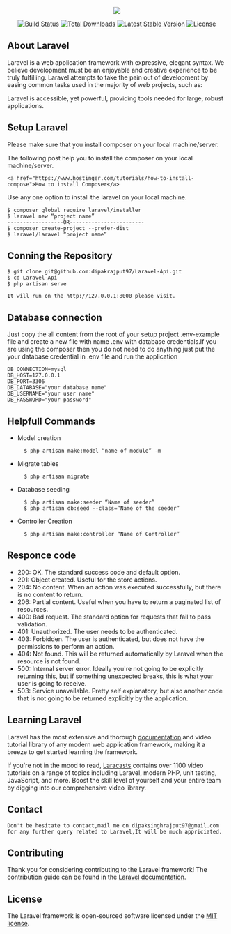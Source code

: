 <p align="center"><img src="https://laravel.com/assets/img/components/logo-laravel.svg"></p>

<p align="center">
<a href="https://travis-ci.org/laravel/framework"><img src="https://travis-ci.org/laravel/framework.svg" alt="Build Status"></a>
<a href="https://packagist.org/packages/laravel/framework"><img src="https://poser.pugx.org/laravel/framework/d/total.svg" alt="Total Downloads"></a>
<a href="https://packagist.org/packages/laravel/framework"><img src="https://poser.pugx.org/laravel/framework/v/stable.svg" alt="Latest Stable Version"></a>
<a href="https://packagist.org/packages/laravel/framework"><img src="https://poser.pugx.org/laravel/framework/license.svg" alt="License"></a>
</p>

## About Laravel

Laravel is a web application framework with expressive, elegant syntax. We believe development must be an enjoyable and creative experience to be truly fulfilling. Laravel attempts to take the pain out of development by easing common tasks used in the majority of web projects, such as:

Laravel is accessible, yet powerful, providing tools needed for large, robust applications.

## Setup Laravel

 Please make sure that you install composer on your local machine/server.
 
 The following post help you to install the composer on your local machine/server. 
 
 	<a href="https://www.hostinger.com/tutorials/how-to-install-compose">How to install Composer</a>
 
 Use any one option to install the laravel on your local machine.

	$ composer global require laravel/installer
	$ laravel new “project name”
	------------------OR------------------------
	$ composer create-project --prefer-dist 						 
	$ laravel/laravel “project name”
	
## Conning the Repository

	$ git clone git@github.com:dipakrajput97/Laravel-Api.git
	$ cd Laravel-Api
	$ php artisan serve

	It will run on the http://127.0.0.1:8000 please visit.

## Database connection

Just copy the all content from the root of your setup project .env-example file and create a new file with name .env with database credentials.If you are using the composer then you do not need to do anything just put the your database credential in .env file and run the application

	DB_CONNECTION=mysql
	DB_HOST=127.0.0.1
	DB_PORT=3306
	DB_DATABASE="your database name"
	DB_USERNAME="your user name"
	DB_PASSWORD="your password"

## Helpfull Commands

- Model creation
		
		$ php artisan make:model “name of module” -m

- Migrate tables 

		$ php artisan migrate

- Database seeding 

		$ php artisan make:seeder “Name of seeder”
		$ php artisan db:seed --class=”Name of the seeder”

- Controller Creation

		$ php artisan make:controller “Name of Controller”

## Responce code

- 200: OK. The standard success code and default option. 
- 201: Object created. Useful for the store actions. 
- 204: No content. When an action was executed successfully, but there is no content to return. 
- 206: Partial content. Useful when you have to return a paginated list of resources. 
- 400: Bad request. The standard option for requests that fail to pass validation. 
- 401: Unauthorized. The user needs to be authenticated. 
- 403: Forbidden. The user is authenticated, but does not have the permissions to perform an action. 
- 404: Not found. This will be returned automatically by Laravel when the resource is not found. 
- 500: Internal server error. Ideally you're not going to be explicitly returning this, but if something unexpected breaks,
   this is what your user is going to receive. 
- 503: Service unavailable. Pretty self explanatory, but also another code that is not going to be returned explicitly by the
  application. 

## Learning Laravel

Laravel has the most extensive and thorough [documentation](https://laravel.com/docs) and video tutorial library of any modern web application framework, making it a breeze to get started learning the framework.

If you're not in the mood to read, [Laracasts](https://laracasts.com) contains over 1100 video tutorials on a range of topics including Laravel, modern PHP, unit testing, JavaScript, and more. Boost the skill level of yourself and your entire team by digging into our comprehensive video library.


## Contact

	Don't be hesitate to contact,mail me on dipaksinghrajput97@gmail.com for any further query related to Laravel,It will be much appriciated.

## Contributing

Thank you for considering contributing to the Laravel framework! The contribution guide can be found in the [Laravel documentation](https://laravel.com/docs/contributions).


## License

The Laravel framework is open-sourced software licensed under the [MIT license](https://opensource.org/licenses/MIT).
